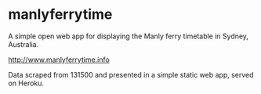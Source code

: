 manlyferrytime
==============

A simple open web app for displaying the Manly ferry timetable in Sydney, Australia.

http://www.manlyferrytime.info

Data scraped from 131500 and presented in a simple static web app, served on Heroku.